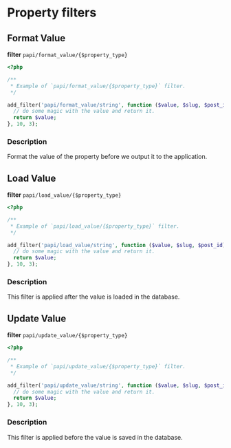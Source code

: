 # Property filters

## Format Value

**filter** `papi/format_value/{$property_type}`

```php
<?php

/**
 * Example of `papi/format_value/{$property_type}` filter.
 */

add_filter('papi/format_value/string', function ($value, $slug, $post_id) {
  // do some magic with the value and return it.
  return $value;
}, 10, 3);
```

### Description

Format the value of the property before we output it to the application.

## Load Value

**filter** `papi/load_value/{$property_type}`

```php
<?php

/**
 * Example of `papi/load_value/{$property_type}` filter.
 */

add_filter('papi/load_value/string', function ($value, $slug, $post_id) {
  // do some magic with the value and return it.
  return $value;
}, 10, 3);
```

### Description

This filter is applied after the value is loaded in the database.

## Update Value

**filter** `papi/update_value/{$property_type}`

```php
<?php

/**
 * Example of `papi/update_value/{$property_type}` filter.
 */

add_filter('papi/update_value/string', function ($value, $slug, $post_id) {
  // do some magic with the value and return it.
  return $value;
}, 10, 3);
```

### Description

This filter is applied before the value is saved in the database.
